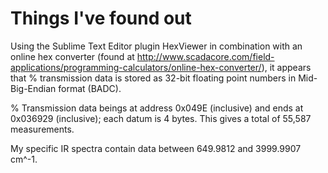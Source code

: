 # Things I've found out

Using the Sublime Text Editor plugin HexViewer in combination with an online hex converter (found at http://www.scadacore.com/field-applications/programming-calculators/online-hex-converter/), it appears that % transmission data is stored as 32-bit floating point numbers in Mid-Big-Endian format (BADC). 

% Transmission data beings at address 0x049E (inclusive) and ends at 0x036929 (inclusive); each datum is 4 bytes. This gives a total of 55,587 measurements.

My specific IR spectra contain data between 649.9812 and 3999.9907 cm^-1.
